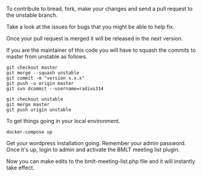 To contribute to bread, fork, make your changes and send a pull request to the unstable branch.

Take a look at the issues for bugs that you might be able to help fix.

Once your pull request is merged it will be released in the next version.

If you are the maintainer of this code you will have to squash the commits to master from unstable as follows.

```shell
git checkout master
git merge --squash unstable
git commit -m "version x.x.x"
git push -u origin master
git svn dcommit --username=radius314

git checkout unstable
git merge master
git push origin unstable
```

To get things going in your local environment.

`docker-compose up`

Get your wordpress installation going.  Remember your admin password.  Once it's up, login to admin and activate the BMLT meeting list plugin.

Now you can make edits to the bmlt-meeting-list.php file and it will instantly take effect.